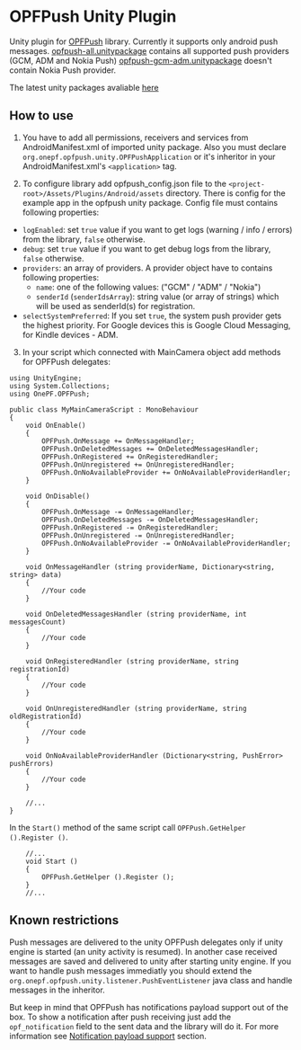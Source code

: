 OPFPush Unity Plugin
====================

Unity plugin for [OPFPush](https://github.com/onepf/OPFPush) library.
Currently it supports only android push messages.
[opfpush-all.unitypackage](http://todo) contains all supported push providers (GCM, ADM and Nokia Push)
[opfpush-gcm-adm.unitypackage](http://todo) doesn't contain Nokia Push provider.

The latest unity packages avaliable [here](http://todo)

How to use
-----
1) You have to add all permissions, receivers and services from AndroidManifest.xml of imported unity package. Also you must declare `org.onepf.opfpush.unity.OPFPushApplication` or it's inheritor in your AndroidManifest.xml's `<application>` tag. 

2) To configure library add opfpush_config.json file to the `<project-root>/Assets/Plugins/Android/assets` directory. There is config for the example app in the opfpush unity package. 
Config file must contains following properties: 
* `logEnabled`: set `true` value if you want to get logs (warning / info / errors) from the library, `false` otherwise.
* `debug`: set `true` value if you want to get debug logs from the library, `false` otherwise.
* `providers`: an array of providers. A provider object have to contains following properties:
    *  `name`: one of the following values: ("GCM" / "ADM" / "Nokia")
    *  `senderId` (`senderIdsArray`): string value (or array of strings) which will be used as senderId(s) for registration.
*  `selectSystemPreferred`: If you set `true`, the system push provider gets the highest priority. For Google devices this is Google Cloud Messaging, for Kindle devices - ADM.
    
3) In your script which connected with MainCamera object add methods for OPFPush delegates:

```
using UnityEngine;
using System.Collections;
using OnePF.OPFPush;

public class MyMainCameraScript : MonoBehaviour
{
    void OnEnable()
    {
        OPFPush.OnMessage += OnMessageHandler;
		OPFPush.OnDeletedMessages += OnDeletedMessagesHandler;
		OPFPush.OnRegistered += OnRegisteredHandler;
		OPFPush.OnUnregistered += OnUnregisteredHandler;
		OPFPush.OnNoAvailableProvider += OnNoAvailableProviderHandler;
    }

    void OnDisable()
    {
        OPFPush.OnMessage -= OnMessageHandler;
		OPFPush.OnDeletedMessages -= OnDeletedMessagesHandler;
		OPFPush.OnRegistered -= OnRegisteredHandler;
		OPFPush.OnUnregistered -= OnUnregisteredHandler;
		OPFPush.OnNoAvailableProvider -= OnNoAvailableProviderHandler;
    }

    void OnMessageHandler (string providerName, Dictionary<string, string> data)
    {
        //Your code
    }
    
    void OnDeletedMessagesHandler (string providerName, int messagesCount)
    {
        //Your code
    }
    
    void OnRegisteredHandler (string providerName, string registrationId)
    {
        //Your code
    }
    
    void OnUnregisteredHandler (string providerName, string oldRegistrationId)
    {
        //Your code
    }
    
    void OnNoAvailableProviderHandler (Dictionary<string, PushError> pushErrors)
    {
        //Your code
    }
    
    //...
}
```

In the `Start()` method of the same script call `OPFPush.GetHelper ().Register ()`.

```
    //...
	void Start ()
	{
		OPFPush.GetHelper ().Register ();
	}
    //...
```

Known restrictions
-----

Push messages are delivered to the unity OPFPush delegates only if unity engine is started (an unity activity is resumed). In another case received messages are saved and delivered to unity after starting unity engine. If you want to handle push messages immediatly you should extend the `org.onepf.opfpush.unity.listener.PushEventListener` java class and handle messages in the inheritor. 

But keep in mind that OPFPush has notifications payload support out of the box. To show a notification after push receiving just add  the `opf_notification` field to the sent data and the library will do it. For more information see [Notification payload support](https://github.com/onepf/OPFPush/wiki/Notification-payload-support) section.
